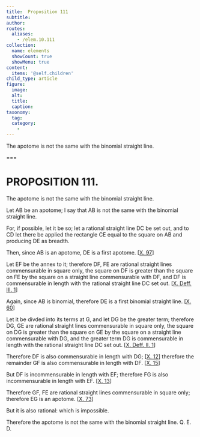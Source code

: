 ```yaml
---
title:  Proposition 111
subtitle: 
author:
routes:
  aliases:
    - /elem.10.111
collection:
  name: elements
  showCount: true
  showMenu: true
content:
  items: '@self.children'
child_type: article
figure:
  image:
  alt:
  title:
  caption:
taxonomy:
  tag:
  category:
    - 
---
```


<p><hi rend="ital">The apotome is not the same with the binomial straight line</hi>. </p>

===

<h1>PROPOSITION 111.</h1>
<p><span class="ital">The apotome is not the same with the binomial straight line</span>. </p>

<p>Let <span class="ital">AB</span> be an apotome; I say that <span class="ital">AB</span> is not the same with the binomial straight line. 
      </p>

<p>For, if possible, let it be so; let a rational straight line <span class="ital">DC</span> be set out, and to <span class="ital">CD</span> let there be applied the rectangle <span class="ital">CE</span> equal to the square on <span class="ital">AB</span> and producing <span class="ital">DE</span> as breadth. </p>

<p>Then, since <span class="ital">AB</span> is an apotome, <span class="ital">DE</span> is a first apotome. [<a href="/elem.10.97">X. 97</a>] </p>

<p>Let <span class="ital">EF</span> be the annex to it; therefore <span class="ital">DF</span>, <span class="ital">FE</span> are rational straight lines commensurable in square only, the square on <span class="ital">DF</span> is greater than the square on <span class="ital">FE</span> by the square on a straight line commensurable with <span class="ital">DF</span>, and <span class="ital">DF</span> is commensurable in length with the rational straight line <span class="ital">DC</span> set out. [<a href="/elem.10.def.3.1">X. Deff. III. 1</a>] </p>

<p>Again, since <span class="ital">AB</span> is binomial, therefore <span class="ital">DE</span> is a first binomial straight line. [<a href="/elem.10.60">X. 60</a>] </p>

<p>Let it be divded into its terms at <span class="ital">G</span>, and let <span class="ital">DG</span> be the greater term; therefore <span class="ital">DG</span>, <span class="ital">GE</span> are rational straight lines commensurable in square only, <pb n="241"/>the square on <span class="ital">DG</span> is greater than the square on <span class="ital">GE</span> by the square on a straight line commensurable with <span class="ital">DG</span>, and the greater term <span class="ital">DG</span> is commensurable in length with the rational straight line <span class="ital">DC</span> set out. [<a href="/elem.10.def.2.1">X. Deff. II. 1</a>] </p>

<p>Therefore <span class="ital">DF</span> is also commensurable in length with <span class="ital">DG</span>; [<a href="/elem.10.12">X. 12</a>] therefore the remainder <span class="ital">GF</span> is also commensurable in length with <span class="ital">DF</span>. [<a href="/elem.10.15">X. 15</a>] </p>

<p>But <span class="ital">DF</span> is incommensurable in length with <span class="ital">EF</span>; therefore <span class="ital">FG</span> is also incommensurable in length with <span class="ital">EF</span>. [<a href="/elem.10.13">X. 13</a>] </p>

<p>Therefore <span class="ital">GF</span>, <span class="ital">FE</span> are rational straight lines commensurable in square only; therefore <span class="ital">EG</span> is an apotome. [<a href="/elem.10.73">X. 73</a>] </p>

<p>But it is also rational: which is impossible. </p>

<p>Therefore the apotome is not the same with the binomial straight line. Q. E. D.</p>
